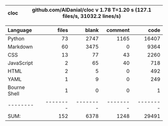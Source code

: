 cloc|github.com/AlDanial/cloc v 1.78  T=1.20 s (127.1 files/s, 31032.2 lines/s)
--- | ---

Language|files|blank|comment|code
:-------|-------:|-------:|-------:|-------:
Python|73|2747|1165|16407
Markdown|60|3475|0|9364
CSS|13|77|43|2260
JavaScript|2|65|40|718
HTML|2|5|0|492
YAML|1|9|0|249
Bourne Shell|1|0|0|1
--------|--------|--------|--------|--------
SUM:|152|6378|1248|29491
